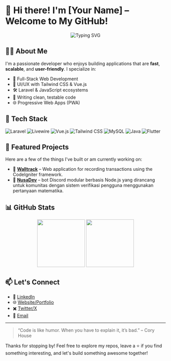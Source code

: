 # 👋 Hi there! I'm [Your Name] – Welcome to My GitHub!

<p align="center">
  <img src="https://readme-typing-svg.demolab.com?font=Fira+Code&size=22&pause=1000&color=36BCF7&center=true&width=435&lines=I'm+a+Full-Stack+Developer;I+Love+Building+Web+Apps;Clean+Code+%7C+Open+Source+%7C+Coffee+Lover" alt="Typing SVG" />
</p>

## 🧑‍💻 About Me

I'm a passionate developer who enjoys building applications that are **fast**, **scalable**, and **user-friendly**. I specialize in:

- 🔧 Full-Stack Web Development
- 🎨 UI/UX with Tailwind CSS & Vue.js
- 🛠️ Laravel & JavaScript ecosystems
- 🧪 Writing clean, testable code
- 🌐 Progressive Web Apps (PWA)

## 🚀 Tech Stack

![Laravel](https://img.shields.io/badge/-Laravel-EF3A37?style=flat&logo=laravel&logoColor=white)
![Livewire](https://img.shields.io/badge/-Livewire-4E3C82?style=flat&logo=laravel&logoColor=white)
![Vue.js](https://img.shields.io/badge/-Vue.js-4FC08D?style=flat&logo=vue.js&logoColor=white)
![Tailwind CSS](https://img.shields.io/badge/-Tailwind%20CSS-38B2AC?style=flat&logo=tailwind-css&logoColor=white)
![MySQL](https://img.shields.io/badge/-MySQL-00758F?style=flat&logo=mysql&logoColor=white)
![Java](https://img.shields.io/badge/-Java-007396?style=flat&logo=java&logoColor=white)
![Flutter](https://img.shields.io/badge/-Flutter-02569B?style=flat&logo=flutter&logoColor=white)

## 📌 Featured Projects

Here are a few of the things I've built or am currently working on:

- 💸 **[Walltrack](https://github.com/RulfaDev/walltrack)** – Web application for recording transactions using the CodeIgniter framework.
- 🔐 **[NusaDev](https://github.com/RulfaDev/nusadev)** – bot Discord modular berbasis Node.js yang dirancang untuk komunitas dengan sistem verifikasi pengguna menggunakan pertanyaan matematika.

## 📊 GitHub Stats

<p align="center">
  <img src="https://github-readme-stats.vercel.app/api?username=RulfaDev&show_icons=true&theme=tokyonight&hide_title=true" height="150" />
  <img src="https://github-readme-stats.vercel.app/api/top-langs/?username=RulfaDev&layout=compact&theme=tokyonight&hide_title=true" height="150" />
</p>

## 📫 Let's Connect

- 💼 [LinkedIn](https://linkedin.com/in/syahrulfalahbae)
- 🌐 [Website/Portfolio](https://rulfadev.my.id/)
- ✖️ [Twitter/X](https://x.com/RulfaDev)
- 📩 [Email](mailto:rulfadev@outlook.com)

---

> “Code is like humor. When you have to explain it, it’s bad.” – Cory House

Thanks for stopping by! Feel free to explore my repos, leave a ⭐ if you find something interesting, and let's build something awesome together!
